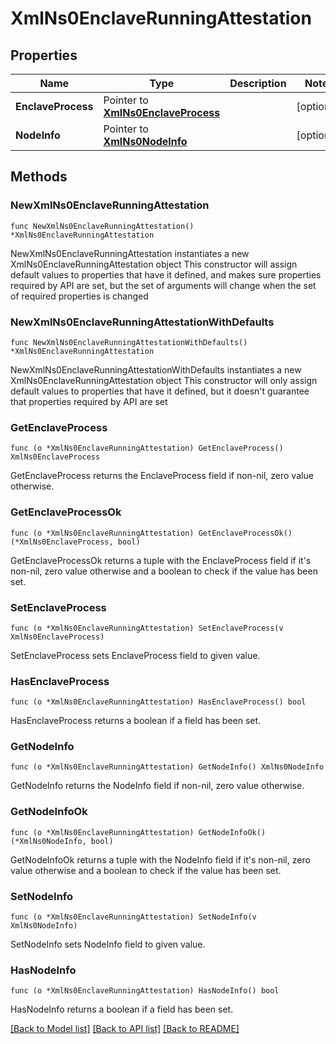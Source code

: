 # XmlNs0EnclaveRunningAttestation

## Properties

Name | Type | Description | Notes
------------ | ------------- | ------------- | -------------
**EnclaveProcess** | Pointer to [**XmlNs0EnclaveProcess**](xml_ns0_enclaveProcess.md) |  | [optional] 
**NodeInfo** | Pointer to [**XmlNs0NodeInfo**](xml_ns0_nodeInfo.md) |  | [optional] 

## Methods

### NewXmlNs0EnclaveRunningAttestation

`func NewXmlNs0EnclaveRunningAttestation() *XmlNs0EnclaveRunningAttestation`

NewXmlNs0EnclaveRunningAttestation instantiates a new XmlNs0EnclaveRunningAttestation object
This constructor will assign default values to properties that have it defined,
and makes sure properties required by API are set, but the set of arguments
will change when the set of required properties is changed

### NewXmlNs0EnclaveRunningAttestationWithDefaults

`func NewXmlNs0EnclaveRunningAttestationWithDefaults() *XmlNs0EnclaveRunningAttestation`

NewXmlNs0EnclaveRunningAttestationWithDefaults instantiates a new XmlNs0EnclaveRunningAttestation object
This constructor will only assign default values to properties that have it defined,
but it doesn't guarantee that properties required by API are set

### GetEnclaveProcess

`func (o *XmlNs0EnclaveRunningAttestation) GetEnclaveProcess() XmlNs0EnclaveProcess`

GetEnclaveProcess returns the EnclaveProcess field if non-nil, zero value otherwise.

### GetEnclaveProcessOk

`func (o *XmlNs0EnclaveRunningAttestation) GetEnclaveProcessOk() (*XmlNs0EnclaveProcess, bool)`

GetEnclaveProcessOk returns a tuple with the EnclaveProcess field if it's non-nil, zero value otherwise
and a boolean to check if the value has been set.

### SetEnclaveProcess

`func (o *XmlNs0EnclaveRunningAttestation) SetEnclaveProcess(v XmlNs0EnclaveProcess)`

SetEnclaveProcess sets EnclaveProcess field to given value.

### HasEnclaveProcess

`func (o *XmlNs0EnclaveRunningAttestation) HasEnclaveProcess() bool`

HasEnclaveProcess returns a boolean if a field has been set.

### GetNodeInfo

`func (o *XmlNs0EnclaveRunningAttestation) GetNodeInfo() XmlNs0NodeInfo`

GetNodeInfo returns the NodeInfo field if non-nil, zero value otherwise.

### GetNodeInfoOk

`func (o *XmlNs0EnclaveRunningAttestation) GetNodeInfoOk() (*XmlNs0NodeInfo, bool)`

GetNodeInfoOk returns a tuple with the NodeInfo field if it's non-nil, zero value otherwise
and a boolean to check if the value has been set.

### SetNodeInfo

`func (o *XmlNs0EnclaveRunningAttestation) SetNodeInfo(v XmlNs0NodeInfo)`

SetNodeInfo sets NodeInfo field to given value.

### HasNodeInfo

`func (o *XmlNs0EnclaveRunningAttestation) HasNodeInfo() bool`

HasNodeInfo returns a boolean if a field has been set.


[[Back to Model list]](../README.md#documentation-for-models) [[Back to API list]](../README.md#documentation-for-api-endpoints) [[Back to README]](../README.md)



